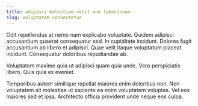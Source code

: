```yaml
---
title: adipisci molestiae velit eum laboriosam
slug: voluptatem consectetur
---
```


Odit repellendus at nemo nam explicabo voluptate. Quidem adipisci accusantium quaerat consequatur sed. In cupiditate incidunt. Dolores fugit accusantium ab libero et adipisci. Quae velit itaque voluptatum placeat incidunt. Consequatur doloribus repudiandae ab.

Voluptatem maxime quia ut adipisci quam quia unde. Vero perspiciatis libero. Quis quia ex eveniet.

Temporibus autem similique repellat maiores enim doloribus non. Non voluptatem sit molestiae ut sapiente ea enim voluptatem voluptas. Vel eos maiores sed et ipsa. Architecto officia provident unde neque eos culpa.
